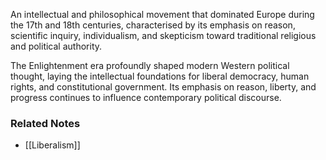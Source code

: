 An intellectual and philosophical movement that dominated Europe during the 17th and 18th centuries, characterised by its emphasis on reason, scientific inquiry, individualism, and skepticism toward traditional religious and political authority.

The Enlightenment era profoundly shaped modern Western political thought, laying the intellectual foundations for liberal democracy, human rights, and constitutional government. Its emphasis on reason, liberty, and progress continues to influence contemporary political discourse.
### Related Notes
- [[Liberalism]]